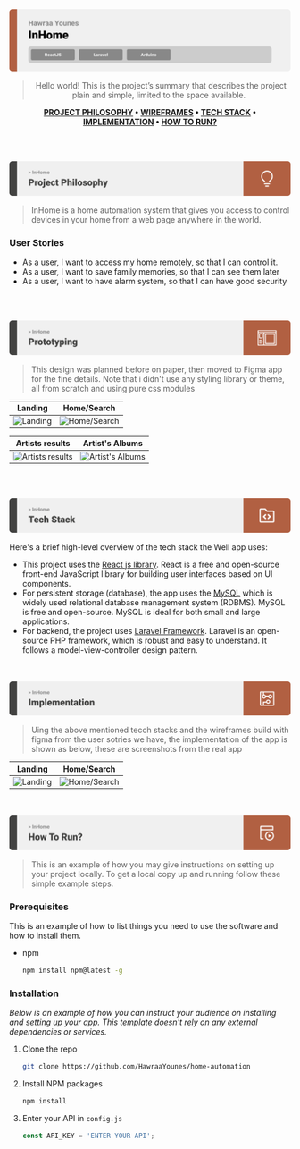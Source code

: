 <img src="./readme/title1.svg"/>

<div align="center">

> Hello world! This is the project’s summary that describes the project plain and simple, limited to the space available.  

**[PROJECT PHILOSOPHY](https://github.com/julescript/well_app#-project-philosophy) • [WIREFRAMES](https://github.com/julescript/well_app#-wireframes) • [TECH STACK](https://github.com/julescript/well_app#-tech-stack) • [IMPLEMENTATION](https://github.com/julescript/well_app#-impplementation) • [HOW TO RUN?](https://github.com/julescript/well_app#-how-to-run)**

</div>

<br><br>


<img src="./readme/title2.svg"/>

> InHome is a home automation system that  gives you access to control devices in your home from a web page anywhere in the world. 
> 


### User Stories
- As a user, I want to access my home remotely, so that I can control it.
- As a user, I want to save family memories, so that I can see them later
- As a user, I want to have alarm system, so that I can have good security

<br><br>

<img src="./readme/title3.svg"/>

> This design was planned before on paper, then moved to Figma app for the fine details.
Note that i didn't use any styling library or theme, all from scratch and using pure css modules

| Landing  | Home/Search  |
| -----------------| -----|
| ![Landing]() | ![Home/Search]() |

| Artists results  | Artist's Albums  |
| -----------------| -----|
| ![Artists results]() | ![Artist's Albums]() |


<br><br>

<img src="./readme/title4.svg"/>

Here's a brief high-level overview of the tech stack the Well app uses:

- This project uses the [React js library](https://reactjs.org/). React is a free and open-source front-end JavaScript library for building user interfaces based on UI components.
- For persistent storage (database), the app uses the [MySQL](https://www.mysql.com/) which is widely used relational database management system (RDBMS). MySQL is free and open-source. MySQL is ideal for both small and large applications.
- For backend, the project uses [Laravel Framework](https://laravel.com/). Laravel is an open-source PHP framework, which is robust and easy to understand. It follows a model-view-controller design pattern.



<br><br>
<img src="./readme/title5.svg"/>

> Uing the above mentioned tecch stacks and the wireframes build with figma from the user sotries we have, the implementation of the app is shown as below, these are screenshots from the real app

| Landing  | Home/Search  |
| -----------------| -----|
| ![Landing](https://github.com/HawraaYounes/home-automation/blob/frontend/readme/register2.gif?raw=true) | ![Home/Search]() |


<br><br>
<img src="./readme/title6.svg"/>


> This is an example of how you may give instructions on setting up your project locally.
To get a local copy up and running follow these simple example steps.

### Prerequisites

This is an example of how to list things you need to use the software and how to install them.
* npm
  ```sh
  npm install npm@latest -g
  ```

### Installation

_Below is an example of how you can instruct your audience on installing and setting up your app. This template doesn't rely on any external dependencies or services._

1. Clone the repo
   ```sh
   git clone https://github.com/HawraaYounes/home-automation
   ```
2. Install NPM packages
   ```sh
   npm install
   ```
3. Enter your API in `config.js`
   ```js
   const API_KEY = 'ENTER YOUR API';
   ```


